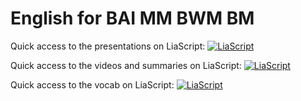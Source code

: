 # English for BAI MM BWM BM

Quick access to the presentations on LiaScript:
[![LiaScript](https://raw.githubusercontent.com/LiaScript/LiaScript/master/badges/course.svg)](https://liascript.github.io/course/?https://raw.githubusercontent.com/ToniMahojoni/English_for_BAI_MM_BWM_BM/main/presentations.md#1)

Quick access to the videos and summaries on LiaScript:
[![LiaScript](https://raw.githubusercontent.com/LiaScript/LiaScript/master/badges/course.svg)](https://liascript.github.io/course/?https://raw.githubusercontent.com/ToniMahojoni/English_for_BAI_MM_BWM_BM/main/videos_summaries.md#1)

Quick access to the vocab on LiaScript:
[![LiaScript](https://raw.githubusercontent.com/LiaScript/LiaScript/master/badges/course.svg)](hhttps://github.com/TUBAF-IUZ-LiaScript/English_for_BAI_MM_BWM_BM/blob/main/vocab.md)